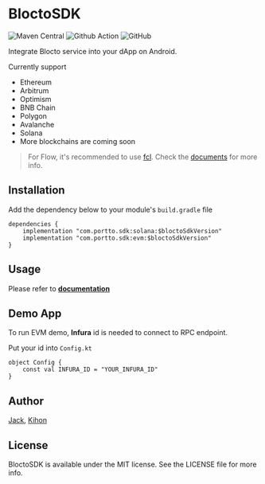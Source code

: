 # BloctoSDK

![Maven Central](https://img.shields.io/maven-central/v/com.portto.sdk/core)
![Github Action](https://github.com/portto/blocto-android-sdk/actions/workflows/ci.yml/badge.svg)
![GitHub](https://img.shields.io/github/license/portto/blocto-android-sdk)

Integrate Blocto service into your dApp on Android.

Currently support

* Ethereum
* Arbitrum
* Optimism
* BNB Chain
* Polygon
* Avalanche
* Solana
* More blockchains are coming soon

> For Flow, it's recommended to use [fcl](https://github.com/portto/fcl-android). Check the [documents](https://docs.blocto.app/blocto-sdk/android-sdk/flow) for more info.

## Installation

Add the dependency below to your module's `build.gradle` file

```
dependencies {
    implementation "com.portto.sdk:solana:$bloctoSdkVersion"
    implementation "com.portto.sdk:evm:$bloctoSdkVersion"
}
```

## Usage

Please refer to [**documentation**](https://docs.blocto.app/blocto-sdk/android-sdk)

## Demo App

To run EVM demo, **Infura** id is needed to connect to RPC endpoint.

Put your id into `Config.kt`

```
object Config {
    const val INFURA_ID = "YOUR_INFURA_ID"
}
```

## Author

[Jack](mailto:jack.lai@portto.com), [Kihon](mailto:kihon@portto.com)


## License

BloctoSDK is available under the MIT license. See the LICENSE file for more info.
